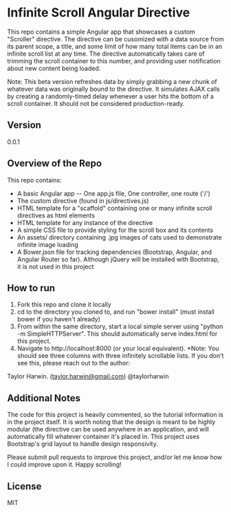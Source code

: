 Infinite Scroll Angular Directive
=========

This repo contains a simple Angular app that showcases a custom "Scroller" directive. The directive can be cusomized with a data source from its parent scope, a title, and some limit of how many total items can be in an infinite scroll list at any time. The directive automatically takes care of trimming the scroll container to this number, and providing user notification about new content being loaded.

Note: This beta version refreshes data by simply grabbing a new chunk of whatever data was originally bound to the directive. It simulates AJAX calls by creating a randomly-timed delay whenever a user hits the bottom of a scroll container. It should not be considered production-ready.

Version
----

0.0.1

Overview of the Repo
-----------

This repo contains: 
* A basic Angular app -- One app.js file, One controller, one route ('/')
* The custom directive (found in js/directives.js)
* HTML template for a "scaffold" containing one or many infinite scroll directives as html elements
* HTML template for any instance of the directive
* A simple CSS file to provide styling for the scroll box and its contents
* An assets/ directory containing .jpg images of cats used to demonstrate infinite image loading
* A Bower.json file for tracking dependencies (Bootstrap, Angular, and Angular Router so far). Although jQuery will be installed with Bootstrap, it is not used in this project

How to run
--------------

1. Fork this repo and clone it locally
2. cd to the directory you cloned to, and run "bower install" (must install bower if you haven't already)
3. From within the same directory, start a local simple server using "python -m SimpleHTTPServer". This should automatically serve index.html for this project.
4. Navigate to http://localhost:8000 (or your local equivalent). 
    *Note: You should see three columns with three infinitely scrollable lists. If you don't see this, please reach out to the author:

Taylor Harwin. (taylor.harwin@gmail.com) @taylorharwin




Additional Notes
--------------
The code for this project is heavily commented, so the tutorial information is in the project itself. It is worth noting that the design is meant to be highly modular (the directive can be used anywhere in an application, and will automatically fill whatever container it's placed in. This project uses Bootstrap's grid layout to handle design responsivity. 

Please submit pull requests to improve this project, and/or let me know how I could improve upon it. Happy scrolling!


License
----

MIT

